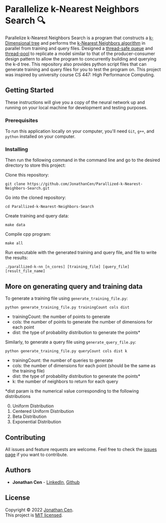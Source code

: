 # Parallelize k-Nearest Neighbors Search 🔍

Parallelize k-Nearest Neighbors Search is a program that constructs a [k-Dimensional tree](https://en.wikipedia.org/wiki/K-d_tree) and performs the [k-Nearest Neighbors algorithm](https://en.wikipedia.org/wiki/K-nearest_neighbors_algorithm) in parallel from training and query files. Designed a [thread-safe queue](https://www.educba.com/c-thread-safe-queue/) and [thread-pool](https://en.wikipedia.org/wiki/Thread_pool) to replicate a model similar to that of the producer-consumer design pattern to allow the program to concurrently building and querying the k-d tree. This repository also provides python script files that can generate training and query files for you to test the program on. This project was inspired by university course CS 447: High Performance Computing.

## Getting Started

These instructions will give you a copy of the neural network up and running on
your local machine for development and testing purposes.

### Prerequisites

To run this application locally on your computer, you'll need `Git`, `g++`, and `python` installed on your computer.

### Installing

Then run the following command in the command line and go to the desired directory to store this project:

Clone this repository:

    git clone https://github.com/JonathanCen/Parallized-k-Nearest-Neighbors-Search.git

Go into the cloned repository:

```
cd Parallized-k-Nearest-Neighbors-Search
```

Create training and query data:

```
make data
```

Compile cpp program:

```
make all
```

Run executable with the generated training and query file, and file to write the results:

```
./parallized-k-nn [n_cores] [training_file] [query_file] [result_file_name]
```

## More on generating query and training data

To generate a training file using `generate_training_file.py`:

```
python generate_training_file.py trainingCount cols dist
```

- trainingCount: the number of points to generate
- cols: the number of points to generate the number of dimensions for each point
- dist: the type of probability distribution to generate the points\*

Similarly, to generate a query file using `generate_query_file.py`:

```
python generate_training_file.py queryCount cols dist k
```

- trainingCount: the number of queries to generate
- cols: the number of dimensions for each point (should be the same as the training file)
- dist: the type of probability distribution to generate the points\*
- k: the number of neighbors to return for each query

\*dist param is the numerical value corresponding to the following distributions

0. Uniform Distribution
1. Centered Uniform Distribution
2. Beta Distribution
3. Exponential Distribution

## Contributing

All issues and feature requests are welcome.
Feel free to check the [issues page](https://github.com/JonathanCen/Parallized-k-Nearest-Neighbors-Search/issues) if you want to contribute.

## Authors

- **Jonathan Cen** - [LinkedIn](https://www.linkedin.com/in/jonathancen/), [Github](https://github.com/JonathanCen)

## License

Copyright © 2022 [Jonathan Cen](<ADD PERSONAL WEBSITE LINK>).\
This project is [MIT licensed](https://github.com/JonathanCen/Parallized-k-Nearest-Neighbors-Search/blob/main/LICENSE).
